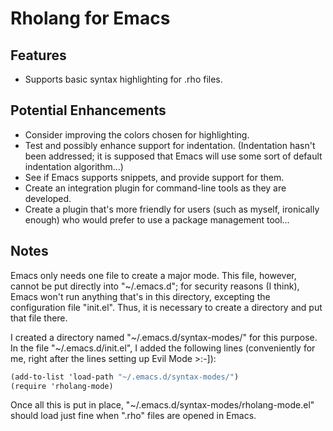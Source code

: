 # Rholang for Emacs

## Features

* Supports basic syntax highlighting for .rho files.


## Potential Enhancements

* Consider improving the colors chosen for highlighting.
* Test and possibly enhance support for indentation.  (Indentation hasn't been addressed;
  it is supposed that Emacs will use some sort of default indentation algorithm...)
* See if Emacs supports snippets, and provide support for them.
* Create an integration plugin for command-line tools as they are developed.
* Create a plugin that's more friendly for users (such as myself, ironically enough)
  who would prefer to use a package management tool...


## Notes

Emacs only needs one file to create a major mode.  This file, however, cannot be put
directly into "~/.emacs.d"; for security reasons (I think), Emacs won't run anything
that's in this directory, excepting the configuration file "init.el".  Thus, it is
necessary to create a directory and put that file there.

I created a directory named "~/.emacs.d/syntax-modes/" for this purpose.  In the file
"~/.emacs.d/init.el", I added the following lines (conveniently for me, right after
the lines setting up Evil Mode >:-]):

```scheme
(add-to-list 'load-path "~/.emacs.d/syntax-modes/")
(require 'rholang-mode)
```

Once all this is put in place, "~/.emacs.d/syntax-modes/rholang-mode.el" should load
just fine when ".rho" files are opened in Emacs.
